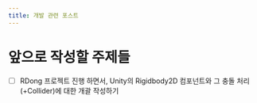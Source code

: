 ```yaml
---
title: 개발 관련 포스트
---
```


# 앞으로 작성할 주제들

* [ ] RDong 프로젝트 진행 하면서, Unity의 Rigidbody2D 컴포넌트와 그 충돌 처리(+Collider)에 대한 개괄 작성하기